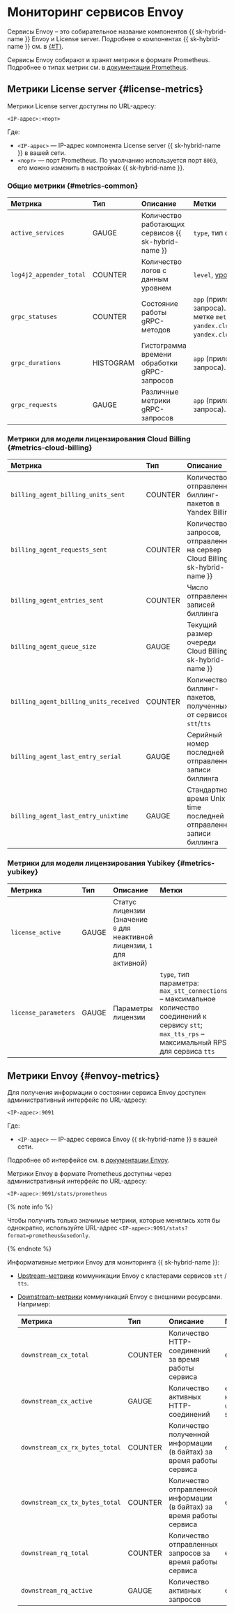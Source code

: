 # Мониторинг сервисов Envoy

Сервисы Envoy – это собирательное название компонентов {{ sk-hybrid-name }} Envoy и License server. Подробнее о компонентах {{ sk-hybrid-name }} см. в [{#T}](architecture.md).

Сервисы Envoy собирают и хранят метрики в формате Prometheus. Подробнее о типах метрик см. в [документации Prometheus](https://prometheus.io/docs/concepts/metric_types/).

## Метрики License server {#license-metrics}

Метрики License server доступны по URL-адресу:

```text
<IP-адрес>:<порт>
```

Где:

* `<IP-адрес>` — IP-адрес компонента License server {{ sk-hybrid-name }} в вашей сети.
* `<порт>` — порт Prometheus. По умолчанию используется порт `8003`, его можно изменить в настройках {{ sk-hybrid-name }}.

### Общие метрики {#metrics-common}

| Метрика                 | Тип       | Описание                                            | Метки                                                                                                                                                                                                                                                        |
|:------------------------|:----------|:----------------------------------------------------|:-------------------------------------------------------------------------------------------------------------------------------------------------------------------------------------------------------------------------------------------------------------|
| `active_services`       | GAUGE     | Количество работающих сервисов {{ sk-hybrid-name }} | `type`, тип сервиса: `stt` / `tts`.                                                                                                                                                                                                                          |
| `log4j2_appender_total` | COUNTER   | Количество логов с данным уровнем                   | `level`, [уровень логирования](operations/logging.md)                                                                                                                                                                                                        |
| `grpc_statuses`         | COUNTER   | Состояние работы gRPC-методов                       | `app` (приложение), `method` (gRPC-метод), `status` (статус запроса). Для отслеживания связи с Yandex Billing в метке `method` укажите значения `yandex.cloud.ds.billing.BillingService/Register`, `yandex.cloud.ds.billing.BillingService/SendBillingData`. |
| `grpc_durations`        | HISTOGRAM | Гистограмма времени обработки gRPC-запросов         | `app` (приложение), `method` (gRPC-метод), `status` (статус запроса).                                                                                                                                                                                        |
| `grpc_requests`         | GAUGE     | Различные метрики gRPC-запросов                     | `app` (приложение), `method` (gRPC-метод), `status` (статус запроса).                                                                                                                                                                                        |

### Метрики для модели лицензирования Cloud Billing {#metrics-cloud-billing}

| Метрика                                | Тип     | Описание                                                                       | Метки                                    |
|:---------------------------------------|:--------|:-------------------------------------------------------------------------------|:-----------------------------------------|
| `billing_agent_billing_units_sent`     | COUNTER | Количество отправленных биллинг-пакетов в Yandex Billing                       | `unit_type`, тип сервиса: `stt` / `tts`. |
| `billing_agent_requests_sent`          | COUNTER | Количество запросов, отправленных на сервер Cloud Billing {{ sk-hybrid-name }} |                                          |
| `billing_agent_entries_sent`           | COUNTER | Число отправленных записей биллинга                                            |                                          |
| `billing_agent_queue_size`             | GAUGE   | Текущий размер очереди Cloud Billing {{ sk-hybrid-name }}                      |                                          |
| `billing_agent_billing_units_received` | COUNTER | Количество биллинг-пакетов, полученных от сервисов `stt`/`tts`                 | `unit_type`, тип сервиса: `stt` / `tts`. |
| `billing_agent_last_entry_serial`      | GAUGE   | Серийный номер последней отправленной записи биллинга                          |                                          |
| `billing_agent_last_entry_unixtime`    | GAUGE   | Стандартное время Unix time последней отправленной записи биллинга             |                                          |

### Метрики для модели лицензирования Yubikey {#metrics-yubikey}

| Метрика              | Тип   | Описание                                                                 | Метки                                                                                                                                                 |
|:---------------------|:------|:-------------------------------------------------------------------------|:------------------------------------------------------------------------------------------------------------------------------------------------------|
| `license_active`     | GAUGE | Статус лицензии (значение `0` для неактивной лицензии, `1` для активной) |                                                                                                                                                       |
| `license_parameters` | GAUGE | Параметры лицензии                                                       | `type`, тип параметра: `max_stt_connections` – максимальное количество соединений к сервису `stt`; `max_tts_rps` – максимальный RPS для сервиса `tts` |

## Метрики Envoy {#envoy-metrics}

Для получения информации о состоянии сервиса Envoy доступен административный интерфейс по URL-адресу:

```text
<IP-адрес>:9091
```

Где:

* `<IP-адрес>` — IP-адрес сервиса Envoy {{ sk-hybrid-name }} в вашей сети.

Подробнее об интерфейсе см. в [документации Envoy](https://www.envoyproxy.io/docs/envoy/latest/operations/admin).

Метрики Envoy в формате Prometheus доступны через административный интерфейс по URL-адресу:

```text
<IP-адрес>:9091/stats/prometheus
```

{% note info %}

Чтобы получить только значимые метрики, которые менялись хотя бы однократно, используйте URL-адрес `<IP-адрес>:9091/stats?format=prometheus&usedonly`.

{% endnote %}

Информативные метрики Envoy для мониторинга {{ sk-hybrid-name }}:

* [Upstream-метрики](https://www.envoyproxy.io/docs/envoy/latest/configuration/upstream/cluster_manager/cluster_stats) коммуникации Envoy с кластерами сервисов `stt` / `tts`.
* [Downstream-метрики](https://www.envoyproxy.io/docs/envoy/latest/configuration/http/http_conn_man/stats) коммуникаций Envoy с внешними ресурсами. Например:

  | Метрика                        | Тип     | Описание                                                              | Метки                                                                                                |
  |:-------------------------------|:--------|:----------------------------------------------------------------------|:-----------------------------------------------------------------------------------------------------|
  | `downstream_cx_total`          | COUNTER | Количество HTTP-соединений за время работы сервиса                    | `envoy_http_conn_manager_prefix`                                                                     |
  | `downstream_cx_active`         | GAUGE   | Количество активных HTTP-соединений                                   | `envoy_cluster_name`, имя кластера: `upstream_stt`, `upstream_tts` для сервисов {{ sk-hybrid-name }} |
  | `downstream_cx_rx_bytes_total` | COUNTER | Количество полученной информации (в байтах) за время работы сервиса   | `envoy_http_conn_manager_prefix`                                                                     |
  | `downstream_cx_tx_bytes_total` | COUNTER | Количество отправленной информации (в байтах) за время работы сервиса | `envoy_http_conn_manager_prefix`                                                                     |
  | `downstream_rq_total`          | COUNTER | Количество отправленных запросов за время работы сервиса              | `envoy_http_conn_manager_prefix`                                                                     |
  | `downstream_rq_active`         | GAUGE   | Количество активных запросов                                          | `envoy_http_conn_manager_prefix`                                                                     |
